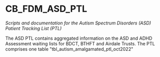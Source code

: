 # CB_FDM_ASD_PTL

*Scripts and documentation for the Autism Spectrum Disorders (ASD) Patient Tracking List (PTL)*

The ASD PTL contains aggregated information on the ASD and ADHD Assessment waiting lists for BDCT, BTHFT and Airdale Trusts. The PTL comprises one table "tbl_autism_amalgamated_ptl_oct2022"
